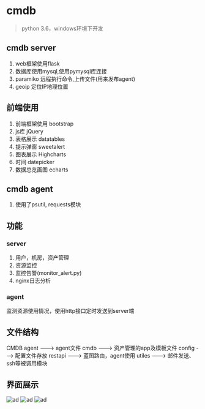 # cmdb
> python 3.6，windows环境下开发

## cmdb server
1. web框架使用flask
2. 数据库使用mysql,使用pymysql库连接
4. paramiko 远程执行命令,上传文件(用来发布agent)
5. geoip 定位IP地理位置

## 前端使用
1. 前端框架使用 bootstrap
2. js库 jQuery
3. 表格展示 datatables
4. 提示弹窗 sweetalert
5. 图表展示 Highcharts 
6. 时间 datepicker
7. 数据总览画图 echarts

## cmdb agent
1. 使用了psutil, requests模块

## 功能
### server
1. 用户，机房，资产管理
2. 资源监控
3. 监控告警(monitor_alert.py)
4. nginx日志分析

### agent
<p>监测资源使用情况，使用http接口定时发送到server端</p>

## 文件结构
CMDB
agent ---> agent文件
cmdb  ---> 资产管理的app及模板文件
config ---> 配置文件存放
restapi ---> 蓝图路由，agent使用
utiles  ---> 邮件发送、ssh等被调用模块

## 界面展示
![ad](https://github.com/uroot666/cmdb/blob/master/temp/images/1.png)
![ad](https://github.com/uroot666/cmdb/tree/master/temp/images/2.png)
![ad](https://github.com/uroot666/cmdb/tree/master/temp/images/3.png)